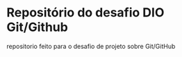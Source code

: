 # Repositório do desafio DIO Git/Github 

repositorio feito para o desafio de projeto sobre Git/GitHub
